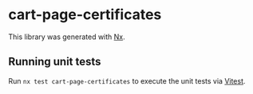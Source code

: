 # cart-page-certificates

This library was generated with [Nx](https://nx.dev).

## Running unit tests

Run `nx test cart-page-certificates` to execute the unit tests via [Vitest](https://vitest.dev/).
